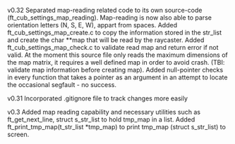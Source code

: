 v0.32		Separated map-reading related code to its own source-code (ft_cub_settings_map_reading).
			Map-reading is now also able to parse orientation letters (N, S, E, W), appart from
			spaces.
			Added ft_cub_settings_map_create.c to copy the information stored in the str_list and
			create the char **map that will be read by the raycaster.
			Added ft_cub_settings_map_check.c to validate read map and return error if not valid.
			At the moment this source file only reads the maximum dimensions of the map matrix,
			it requires a well defined map in order to avoid crash.
			(TBI: validate map information before creating map).
			Added null-pointer checks in every function that takes a pointer as an argument
			in an attempt to locate the occasional segfault - no success.

v0.31		Incorporated .gitignore file to track changes more easily

v0.3		Added map reading capability and necessary utilities such as ft_get_next_line,
			struct s_str_list to hold tmp_map in a list.
			Added ft_print_tmp_map(t_str_list *tmp_map) to print tmp_map (struct s_str_list)
			to screen.